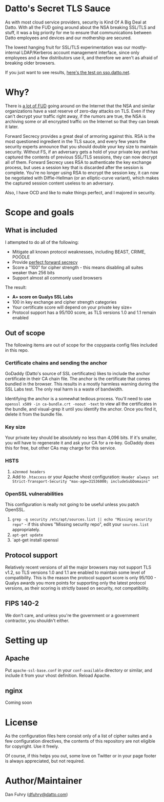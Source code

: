# Datto's Secret TLS Sauce

As with most cloud service providers, security is Kind Of A Big Deal at Datto. With all the FUD going around about the NSA breaking SSL/TLS and stuff, it was a big priority for me to ensure that communications between Datto employees and devices and our mothership are secured.

The lowest hanging fruit for SSL/TLS experimentation was our mostly-internal LDAP/Kerberos account management interface, since only employees and a few distributors use it, and therefore we aren't as afraid of breaking older browsers.

If you just want to see results, [here's the test on sso.datto.net](https://www.ssllabs.com/ssltest/analyze.html?d=sso.datto.net&hideResults=on).

# Why?

There is [a lot of FUD](http://www.zdnet.com/article/has-the-nsa-broken-ssl-tls-aes/) going around on the Internet that the NSA and similar organizations have a vast reserve of zero-day attacks on TLS. Even if they can't decrypt your traffic right away, if the rumors are true, the NSA is archiving some or all encrypted traffic on the Internet so that they can break it later.

Forward Secrecy provides a great deal of armoring against this. RSA is the most questioned ingredient in the TLS sauce, and every few years the security experts announce that you should double your key size to maintain security. Without FS, if an adversary gets a hold of your private key and has captured the contents of previous SSL/TLS sessions, they can now decrypt all of them. Forward Secrecy uses RSA to authenticate the key exchange process, but uses a session key that is discarded after the session is complete. You're no longer using RSA to encrypt the session key, it can now be negotiated with Diffie-Hellman (or an elliptic-curve variant), which makes the captured session content useless to an adversary.

Also, I have OCD and like to make things perfect, and I majored in security.

# Scope and goals

## What is included

I attempted to do all of the following:

* Mitigate all known protocol weaknesses, including BEAST, CRIME, POODLE
* Provide [perfect forward secrecy](https://en.wikipedia.org/wiki/Forward_secrecy#Perfect_forward_secrecy)
* Score a "100" for cipher strength - this means disabling all suites weaker than 256 bits
* Support almost all commonly used browsers

The result:

* **A+ score on Qualys SSL Labs**
* 100 in key exchange and cipher strength categories
* Your certificate score will depend on your private key size=
* Protocol support has a 95/100 score, as TLS versions 1.0 and 1.1 remain enabled

## Out of scope

The following items are out of scope for the copypasta config files included in this repo.

### Certificate chains and sending the anchor

GoDaddy (Datto's source of SSL certificates) likes to include the anchor certificate in their CA chain file. The anchor is the certificate that comes bundled in the browser. This results in a mostly harmless warning during the SSL Labs test. The only real harm is a waste of bandwidth.

Identifying the anchor is a somewhat tedious process. You'll need to use `openssl x509 -in ca-bundle.crt -noout -text`  to view all the certificates in the bundle, and visual-grep it until you identify the anchor. Once you find it, delete it from the bundle file.

### Key size

Your private key should be absolutely no less than 4,096 bits. If it's smaller, you will have to regenerate it and ask your CA for a re-key. GoDaddy does this for free, but other CAs may charge for this service.

### HSTS

1. `a2enmod headers`
1. Add to `.htaccess` or your Apache vhost configuration: `Header always set Strict-Transport-Security "max-age=31536000; includeSubDomains"`

### OpenSSL vulnerabilities

This configuration is really not going to be useful unless you patch OpenSSL.

1. `grep -q security /etc/apt/sources.list || echo "Missing security repo"` - if this shows "Missing security repo", edit your `sources.list` appropriately.
1. `apt-get update`
1. `apt-get install openssl

## Protocol support

Relatively recent versions of all the major browsers may not support TLS v1.2, so TLS versions 1.0 and 1.1 are enabled to maintain some level of compatibility. This is the reason the protocol support score is only 95/100 - Qualys awards you more points for supporting only the latest protocol versions, as their scoring is strictly based on security, not compatibility.

## FIPS 140-2

We don't care, and unless you're the government or a government contractor, you shouldn't either.

# Setting up

## Apache

Put `apache-ssl-base.conf` in your `conf-available` directory or similar, and include it from your vhost definition. Reload Apache.

## nginx

Coming soon

# License

As the configuration files here consist only of a list of cipher suites and a few configuration directives, the contents of this repository are not eligible for copyright. Use it freely.

Of course, if this helps you out, some love on Twitter or in your page footer is always appreciated, but not required.

# Author/Maintainer

Dan Fuhry (<dfuhry@datto.com>)
